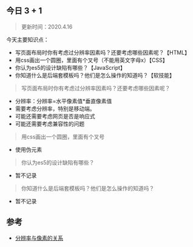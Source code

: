 ## 今日 3 + 1
> 更新时间：2020.4.16

今天主要知识点：
* 写页面布局时你有考虑过分辨率因素吗？还要考虑哪些因素呢？【HTML】
* 用css画出一个圆圈，里面有个叉号（不能用英文字母x）【CSS】
* 你认为es5的设计缺陷有哪些？【JavaScript】
* 你知道什么是后端套模板吗？他们是怎么操作的知道吗？【软技能】

> 写页面布局时你有考虑过分辨率因素吗？还要考虑哪些因素呢？
* 分辨率：分辨率=水平像素值*垂直像素值
* 需要考虑分辨率，特别是移动端。
* 可能还需要考虑网页是否是响应式
* 可能还需要考虑兼容性的问题

> 用css画出一个圆圈，里面有个叉号
* 使用伪元素

> 你认为es5的设计缺陷有哪些？
* 暂不记录

> 你知道什么是后端套模板吗？他们是怎么操作的知道吗？
* 暂不记录

## 参考
* [分辨率与像素的关系](https://www.zhihu.com/question/21149600)